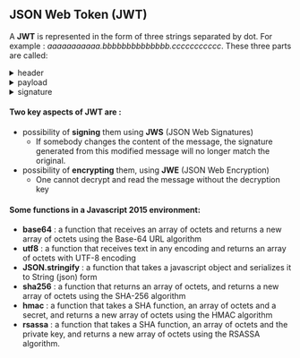 ## JSON Web Token (JWT)


A **JWT** is represented in the form of three strings separated by dot. For example : *aaaaaaaaaaa.bbbbbbbbbbbbbb.ccccccccccc*. These three parts are called:  
<details>
  <summary>header</summary>
  * it is a JSON structure
  * ex : {"alg" : "HS256", "typ" : "JWT"}
  * for unencrypted JWTs, the header is simply {"alg" : "none"}
</details>
<details>
  <summary>payload</summary>
  * it is also a JSON structure
  * ex : {"sub" : "1234567890", "name" : "Test1", "admin" : true}
  * None of the claims are mandatory, although some of the claims have definite meanings. These specific claims are called **registered claims**.
  * Examples of registered claims:   
    * **iss** : issuer
    * **sub** : subject
    * **aud** : audience
    * **exp** : expiration (time)
    * **nbf** : not before (time)
    * **iat** : issued at (time)
    * **jti** : JWT ID
</details>
<details>
  <summary>signature</summary>
</details>

#### Two key aspects of JWT are :
* possibility of **signing** them using **JWS** (JSON Web Signatures) 
  * If somebody changes the content of the message, the signature generated from this modified message will no longer match the original.
* possibility of **encrypting** them, using **JWE** (JSON Web Encryption)
  * One cannot decrypt and read the message without the decryption key     
  
#### Some functions in a Javascript 2015 environment:   
* **base64** : a function that receives an array of octets and returns a new array of octets using the Base-64 URL algorithm
* **utf8** : a function that receives text in any encoding and returns an array of octets with UTF-8 encoding
* **JSON.stringify** : a function that takes a javascript object and serializes it to String (json) form
* **sha256** : a function that returns an array of octets, and returns a new array of octets using the SHA-256 algorithm
* **hmac** : a function that takes a SHA function, an array of octets and a secret, and returns a new array of octets using the HMAC algorithm
* **rsassa** : a function that takes a SHA function, an array of octets and the private key, and returns a new array of octets using the RSASSA algorithm.
